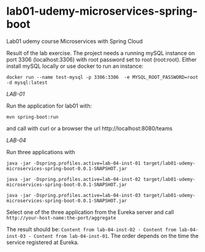 # lab01-udemy-microservices-spring-boot
Lab01 udemy course Microservices with Spring Cloud

Result of the lab exercise. 
The project needs a running mySQL instance on port 3306 (localhost:3306) with root password set to root (root:root).
Either install mySQL locally or use docker to run an instance:

`docker run --name test-mysql -p 3306:3306  -e MYSQL_ROOT_PASSWORD=root -d mysql:latest`

_LAB-01_

Run the application for lab01 with:

`mvn spring-boot:run`

and call with curl or a browser the url http://localhost:8080/teams

_LAB-04_

Run three applications with

`java -jar -Dspring.profiles.active=lab-04-inst-01 target/lab01-udemy-microservices-spring-boot-0.0.1-SNAPSHOT.jar`

`java -jar -Dspring.profiles.active=lab-04-inst-02 target/lab01-udemy-microservices-spring-boot-0.0.1-SNAPSHOT.jar`

`java -jar -Dspring.profiles.active=lab-04-inst-03 target/lab01-udemy-microservices-spring-boot-0.0.1-SNAPSHOT.jar`

Select one of the three application from the Eureka server and call
`http://your-host-name:the-port/aggregate`

The result should be: `Content from lab-04-inst-02 - Content from lab-04-inst-03 - Content from lab-04-inst-01`. The order depends on the 
time the service registered at Eureka.